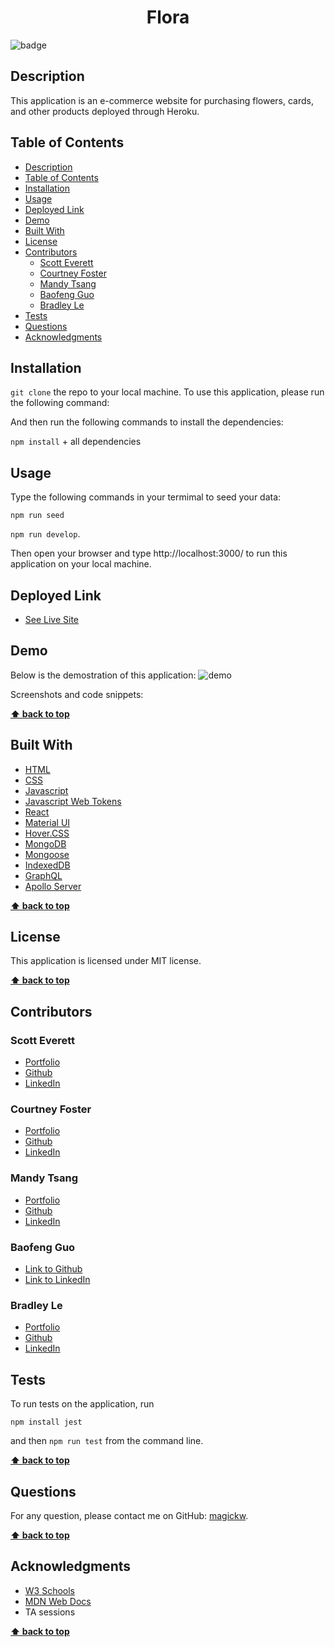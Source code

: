 <h1 align="center">Flora</h1>
  
![badge](https://img.shields.io/badge/license-MIT-blue.svg)

## Description
This application is an e-commerce website for purchasing flowers, cards, and other products deployed through Heroku.

## Table of Contents
- [Description](#description)
- [Table of Contents](#table-of-contents)
- [Installation](#installation)
- [Usage](#usage)
- [Deployed Link](#deployed-link)
- [Demo](#demo)
- [Built With](#built-with)
- [License](#license)
- [Contributors](#contributors)
  - [Scott Everett](#scott-everett)
  - [Courtney Foster](#courtney-foster)
  - [Mandy Tsang](#mandy-tsang)
  - [Baofeng Guo](#baofeng-guo)
  - [Bradley Le](#bradley-le)
- [Tests](#tests)
- [Questions](#questions)
- [Acknowledgments](#acknowledgments)

## Installation
`git clone` the repo to your local machine. To use this application, please run the following command:


And then run the following commands to install the dependencies: 

`npm install` + all dependencies



## Usage
Type the following commands in your termimal to seed your data:

`npm run seed`

`npm run develop`.

Then open your browser and type http://localhost:3000/ to run this application on your local machine.


## Deployed Link
* [See Live Site](https://guarded-river-83014.herokuapp.com/)

## Demo
Below is the demostration of this application:
<img src="demo/demo.gif" alt="demo" />

Screenshots and code snippets:




**[⬆ back to top](#table-of-contents)**

## Built With


* [HTML](https://developer.mozilla.org/en-US/docs/Web/HTML)
* [CSS](https://developer.mozilla.org/en-US/docs/Web/CSS)
* [Javascript](https://developer.mozilla.org/en-US/docs/Web/JavaScript)
* [Javascript Web Tokens](https://jwt.io/)
* [React](https://reactjs.org/docs/getting-started.html)
* [Material UI](https://mui.com/)
* [Hover.CSS](http://ianlunn.github.io/Hover/)
* [MongoDB](https://docs.mongodb.com/)
* [Mongoose](https://mongoosejs.com/docs/api.html)
* [IndexedDB](https://developer.mozilla.org/en-US/docs/Web/API/IndexedDB_API)
* [GraphQL](https://graphql.org/learn/)
* [Apollo Server](https://www.apollographql.com/docs/apollo-server/)
  
**[⬆ back to top](#table-of-contents)**

## License
This application is licensed under MIT license. 

**[⬆ back to top](#table-of-contents)**

## Contributors

### Scott Everett

- [Portfolio](https://scottybuoy.github.io/react-portfolio/)
- [Github](https://github.com/scottybuoy)
- [LinkedIn](https://www.linkedin.com/in/scott-everett-web-development/)
  
### Courtney Foster 

- [Portfolio](https://cfoster121.github.io/portfolio-3/)
- [Github](https://github.com/cfoster121)
- [LinkedIn](https://www.linkedin.com/in/courtney-foster-0b364575/)

### Mandy Tsang

- [Portfolio](https://mandytsang007.github.io/new-portfolio/)
- [Github](https://github.com/MANDYTSANG007)
- [LinkedIn](https://www.linkedin.com/in/man-tsang-64308b22a/)

### Baofeng Guo

- [Link to Github](https://github.com/magickw)
- [Link to LinkedIn](https://www.linkedin.com/in/bfguo/)

### Bradley Le

- [Portfolio](https://pentazoned.github.io/portfolio-version-3/)
- [Github](https://github.com/PentaZoned)
- [LinkedIn](https://www.linkedin.com/in/bradley-le-/)

## Tests
To run tests on the application, run

`npm install jest`

and then `npm run test` from the command line.

**[⬆ back to top](#table-of-contents)**

## Questions
For any question, please contact me on GitHub: [magickw](https://github.com/magickw).

**[⬆ back to top](#table-of-contents)**

## Acknowledgments

* [W3 Schools](https://www.w3schools.com/)
* [MDN Web Docs](https://developer.mozilla.org/en-US/)
* TA sessions

**[⬆ back to top](#table-of-contents)**

